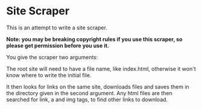 # Site Scraper

This is an attempt to write a site scraper.

**Note: you may be breaking copyright rules if you use this scraper, so
please get permission before you use it.**

You give the scraper two arguments:

   <site to scrape>  <directory to write site>

The root site will need to have a file name, like index.html, otherwise
it won't know where to write the initial file.

It then looks for links on the same site, downloads files and saves them
in the directory given in the second argument.
Any html files are then searched for link, a and img tags, to find
other links to download.

